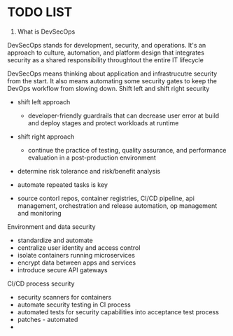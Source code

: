 

# TODO LIST

1. What is DevSecOps

DevSecOps stands for development, security, and operations. It's an approach to culture, automation, and platform design that integrates security as a shared responsibility throughtout the entire IT lifecycle

DevSecOps means thinking about application and infrastrucutre security from the start. It also means automating some security gates to keep the DevOps workflow from slowing down. 
Shift left and shift right security
  - shift left approach
    - developer-friendly guardrails that can decrease user error at build and deploy stages and protect workloads at runtime
  - shift right approach
    - continue the practice of testing, quality assurance, and performance evaluation in a post-production environment

  - determine risk tolerance and risk/benefit analysis
  - automate repeated tasks is key
  - source contorl repos, container registries, CI/CD pipeline, api management, orchestration and release automation, op management and monitoring

Environment and data security
  - standardize and automate
  - centralize user identity and access control
  - isolate containers running microservices
  - encrypt data between apps and services
  - introduce secure API gateways

CI/CD process security
  - security scanners for containers
  - automate security testing in CI process
  - automated tests for security capabilities into acceptance test process
  - patches - automated
  - 